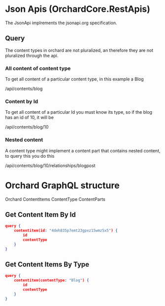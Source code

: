 # Json Apis (OrchardCore.RestApis)

The JsonApi implrements the jsonapi.org specification.

## Query

The content types in orchard are not pluralized, an therefore they are not pluralized through the api.

### All content of content type
To get all content of a particular content type, in this example a Blog

/api/contents/blog

### Content by Id
To get all content of a particular Id you must know its type, so if the blog has an id of 10, it will be

/api/contents/blog/10

### Nested content
A content type might implement a content part that contains nested content, to query this you do this

/api/contents/blog/10/relationships/blogpost

# Orchard GraphQL structure

Orchard
  ContentItems
    ContentType
	ContentParts

## Get Content Item By Id
```json
query {
	contentitem(id: "4deh835p7emt23gpxz15wmz5x5") {
	    id
	    contentType
	}
}
```

## Get Content Items By Type
```json
query {
	contentitem(contentType: "Blog") {
	    id
	    contentType
	}
}
```